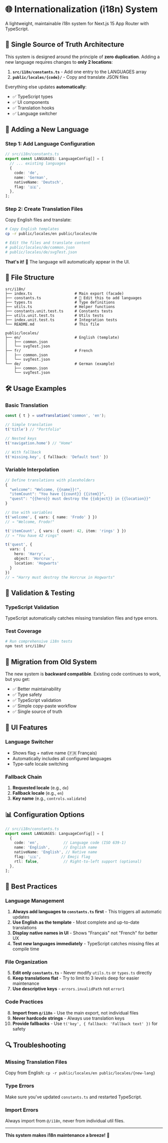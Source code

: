 # 🌐 Internationalization (i18n) System

A lightweight, maintainable i18n system for Next.js 15 App Router with TypeScript.

## 🎯 **Single Source of Truth Architecture**

This system is designed around the principle of **zero duplication**. Adding a new language requires changes to **only 2 locations**:

1. **`src/i18n/constants.ts`** - Add one entry to the LANGUAGES array
2. **`public/locales/{code}/`** - Copy and translate JSON files

Everything else updates **automatically**:
- ✅ TypeScript types
- ✅ UI components  
- ✅ Translation hooks
- ✅ Language switcher

## 🚀 **Adding a New Language**

### Step 1: Add Language Configuration
```typescript
// src/i18n/constants.ts
export const LANGUAGES: LanguageConfig[] = [
  // ... existing languages
  {
    code: 'de',
    name: 'German',
    nativeName: 'Deutsch',
    flag: '🇩🇪',
  },
];
```

### Step 2: Create Translation Files
Copy English files and translate:
```bash
# Copy English templates
cp -r public/locales/en public/locales/de

# Edit the files and translate content
# public/locales/de/common.json
# public/locales/de/svgTest.json
```

**That's it!** 🎉 The language will automatically appear in the UI.

## 📁 **File Structure**

```
src/i18n/
├── index.ts                   # Main export (facade)
├── constants.ts               # 🔧 Edit this to add languages
├── types.ts                   # Type definitions
├── utils.ts                   # Helper functions
├── constants.unit.test.ts     # Constants tests
├── utils.unit.test.ts         # Utils tests
├── index.unit.test.ts         # Integration tests
└── README.md                  # This file

public/locales/
├── en/                        # English (template)
│   ├── common.json
│   └── svgTest.json
├── fr/                        # French
│   ├── common.json
│   └── svgTest.json
└── de/                        # German (example)
    ├── common.json
    └── svgTest.json
```



## 🛠️ **Usage Examples**

### Basic Translation
```typescript
const { t } = useTranslation('common', 'en');

// Simple translation
t('title') // "Portfolio"

// Nested keys
t('navigation.home') // "Home"

// With fallback
t('missing.key', { fallback: 'Default text' })
```

### Variable Interpolation
```typescript
// Define translations with placeholders
{
  "welcome": "Welcome, {{name}}!",
  "itemCount": "You have {{count}} {{item}}",
  "quest": "{{hero}} must destroy the {{object}} in {{location}}"
}

// Use with variables
t('welcome', { vars: { name: 'Frodo' } })
// → "Welcome, Frodo!"

t('itemCount', { vars: { count: 42, item: 'rings' } })
// → "You have 42 rings"

t('quest', { 
  vars: { 
    hero: 'Harry',
    object: 'Horcrux',
    location: 'Hogwarts'
  }
})
// → "Harry must destroy the Horcrux in Hogwarts"
```

## 🧪 **Validation & Testing**

### TypeScript Validation
TypeScript automatically catches missing translation files and type errors.

### Test Coverage
```bash
# Run comprehensive i18n tests
npm test src/i18n/
```

## 🔄 **Migration from Old System**

The new system is **backward compatible**. Existing code continues to work, but you get:

- ✅ Better maintainability
- ✅ Type safety
- ✅ TypeScript validation
- ✅ Simple copy-paste workflow
- ✅ Single source of truth

## 🎨 **UI Features**

### Language Switcher
- Shows flag + native name (🇫🇷 Français)
- Automatically includes all configured languages
- Type-safe locale switching

### Fallback Chain
1. **Requested locale** (e.g., `de`)
2. **Fallback locale** (e.g., `en`)
3. **Key name** (e.g., `controls.validate`)

## 📊 **Configuration Options**

```typescript
// src/i18n/constants.ts
export const LANGUAGES: LanguageConfig[] = [
  {
    code: 'en',           // Language code (ISO 639-1)
    name: 'English',      // English name
    nativeName: 'English', // Native name
    flag: '🇺🇸',         // Emoji flag
    rtl: false,           // Right-to-left support (optional)
  },
];
```

## 🚨 **Best Practices**

### Language Management
1. **Always add languages to `constants.ts` first** - This triggers all automatic updates
2. **Use English as the template** - Most complete and up-to-date translations
3. **Display native names in UI** - Shows "Français" not "French" for better UX
4. **Test new languages immediately** - TypeScript catches missing files at compile time

### File Organization
5. **Edit only `constants.ts`** - Never modify `utils.ts` or `types.ts` directly
6. **Keep translations flat** - Try to limit to 3 levels deep for easier maintenance
7. **Use descriptive keys** - `errors.invalidPath` not `error1`

### Code Practices
8. **Import from `@/i18n`** - Use the main export, not individual files
9. **Never hardcode strings** - Always use translation keys
10. **Provide fallbacks** - Use `t('key', { fallback: 'Fallback text' })` for safety

## 🔍 **Troubleshooting**

### Missing Translation Files
Copy from English: `cp -r public/locales/en public/locales/{new-lang}`

### Type Errors
Make sure you've updated `constants.ts` and restarted TypeScript.

### Import Errors
Always import from `@/i18n`, never from individual util files.

---

**This system makes i18n maintenance a breeze!** 🎉
